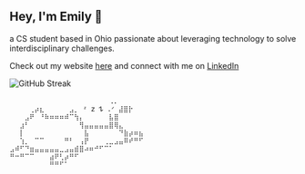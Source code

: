 ## Hey, I'm Emily 🍡

a CS student based in Ohio passionate about leveraging technology to solve interdisciplinary challenges.

Check out my website [here](https://emily202777.github.io/main-site/) and connect with me on [LinkedIn](https://www.linkedin.com/in/emily-ahmad-26345a309/)

![GitHub Streak](https://streak-stats.demolab.com/?user=emily202777&theme=radical)

```
⠀⠀⠀⠀⠀⠀⠀⠀⠀⠀⠀⠀⠀⠀⠀⠀⠀⠀⠀⠀⢀⡀⠀⠀⠀⠀
⠀⠀⠀⠀⢀⡴⣆⠀⠀⠀⠀⠀⣠⡀ ᶻ 𝗓 𐰁 .ᐟ ⣼⣿⡗⠀⠀⠀⠀
⠀⠀⠀⣠⠟⠀⠘⠷⠶⠶⠶⠾⠉⢳⡄⠀⠀⠀⠀⠀⣧⣿⠀⠀⠀⠀⠀
⠀⠀⣰⠃⠀⠀⠀⠀⠀⠀⠀⠀⠀⠀⢻⣤⣤⣤⣤⣤⣿⢿⣄⠀⠀⠀⠀
⠀⠀⡇⠀⠀⠀⠀⠀⠀⠀⠀⠀⠀⠀⠀⣧⠀⠀⠀⠀⠀⠀⠙⣷⡴⠶⣦
⠀⠀⢱⡀⠀⠉⠉⠀⠀⠀⠀⠛⠃⠀⢠⡟⠀⠀⠀⢀⣀⣠⣤⠿⠞⠛⠋
⣠⠾⠋⠙⣶⣤⣤⣤⣤⣤⣀⣠⣤⣾⣿⠴⠶⠚⠋⠉⠁⠀⠀⠀⠀⠀⠀
⠛⠒⠛⠉⠉⠀⠀⠀⣴⠟⢃⡴⠛⠋⠀⠀⠀⠀⠀⠀⠀⠀⠀⠀⠀⠀⠀
⠀⠀⠀⠀⠀⠀⠀⠀⠛⠛⠋⠁⠀⠀⠀⠀⠀⠀⠀⠀⠀⠀⠀⠀⠀⠀⠀
```
